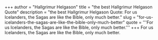 +++
author = "Hallgrimur Helgason"
title = "the best Hallgrimur Helgason Quote"
description = "the best Hallgrimur Helgason Quote: For us Icelanders, the Sagas are like the Bible, only much better."
slug = "for-us-icelanders-the-sagas-are-like-the-bible-only-much-better"
quote = '''For us Icelanders, the Sagas are like the Bible, only much better.'''
+++
For us Icelanders, the Sagas are like the Bible, only much better.
